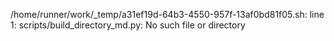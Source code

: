 /home/runner/work/_temp/a31ef19d-64b3-4550-957f-13af0bd81f05.sh: line 1: scripts/build_directory_md.py: No such file or directory
